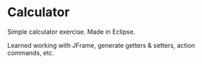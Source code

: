 # Calculator

Simple calculator exercise.
Made in Eclipse.

Learned working with JFrame, generate getters & setters, action commands, etc.
